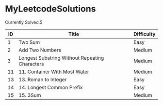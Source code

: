# MyLeetcodeSolutions
Currently Solved:5

| ID   | Title                                           | Difficulty |
| ---- | ----------------------------------------------- | ---------- |
| 1    | Two Sum                                         | Easy       |
| 2    | Add Two Numbers                                 | Medium     |
| 3    | Longest Substring Without Repeating Characters  | Medium     |
| 11   | 11. Container With Most Water                   | Medium     |
| 13   | 13. Roman to Integer                            | Easy       |
| 14   | 14. Longest Common Prefix                       | Easy       |
| 15   | 15. 3Sum                                        | Medium     |